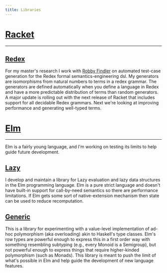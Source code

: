 ```yaml
---
title: Libraries
---
```


[Racket](http://racket-lang.org)
========

- - - 

[Redex](http://redex.racket-lang.org/)
-------

For my master\'s research I work with [Robby
Findler](http://www.eecs.northwestern.edu/~robby/) on automated
test-case generation for the Redex formal semantics-engineering
dsl. My generators are isomorphisms from natural numbers to terms in a
redex grammar. The generators are defined automatically when you
define a language in Redex and have a more predictable distribution of
terms than random generators. A major update is rolling out with the
next release of Racket that includes support for all decidable Redex
grammars. Next we\'re looking at improving performance and generating
well-typed terms.

[Elm](http://elm-lang.org)
=====

- - -

Elm is a fairly young language, and I\'m working on testing its limits
to help guide future development.

[Lazy](http://github.com/maxsnew/Lazy)
------

I develop and maintain a library for Lazy evaluation and lazy data
structures in the Elm programming language. Elm is a pure strict
language and doesn\'t have built-in support for call-by-need semantics
so there are performance limitations. If Elm gets some sort of
native-extension mechanism then state can be used to reduce
recomputation.

[Generic](http://github.com/maxsnew/Generic)
---------

This is a library for experimenting with a value-level implementation
of ad-hoc polymorphism (aka overloading) akin to Haskell\'s type
classes. Elm\'s row types are powerful enough to express this in a
first order way with something resembling subtyping (e.g., every Monoid
is a Semigroup), but not powerful enough to express things that
require higher-kinded polymorphism (such as Monads). This library is
meant to push the limit of what\'s possible in Elm and help guide the
development of new language features.
